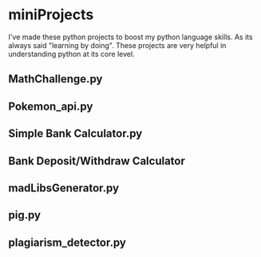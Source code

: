 # miniProjects

I've made these python projects to boost my python language skills. As its always said "learning by doing".
These projects are very helpful in understanding python at its core level.
<h2>MathChallenge.py</h2>
<h2>Pokemon_api.py</h2>
<h2>Simple Bank Calculator.py</h2>
<h2>Bank Deposit/Withdraw Calculator</h2>
<h2>madLibsGenerator.py</h2>
<h2>pig.py</h2>
<h2>plagiarism_detector.py</h2>
